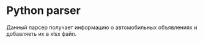 <h1>Python parser</h1>
Данный парсер получает информацию о автомобильных объявлениях и добавляеть их в xlsx файл.
